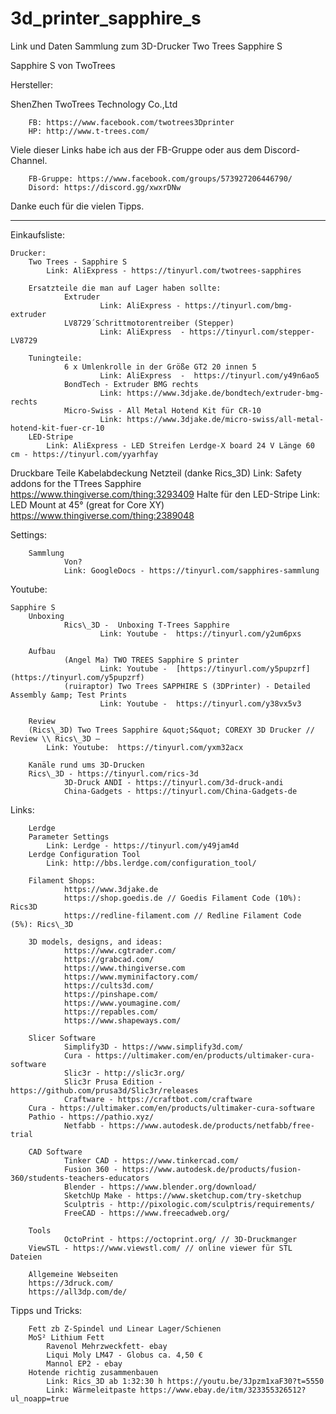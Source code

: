 # 3d_printer_sapphire_s
Link und Daten Sammlung zum 3D-Drucker Two Trees Sapphire S

Sapphire S von TwoTrees

Hersteller:

ShenZhen TwoTrees Technology Co.,Ltd

        FB: https://www.facebook.com/twotrees3Dprinter
        HP: http://www.t-trees.com/

Viele dieser Links habe ich aus der FB-Gruppe oder aus dem Discord-Channel.

        FB-Gruppe: https://www.facebook.com/groups/573927206446790/
        Disord: https://discord.gg/xwxrDNw

Danke euch für die vielen Tipps.

-----------------------------------------------------------------------------------------

Einkaufsliste:

	Drucker:
		Two Trees - Sapphire S
			Link: AliExpress - https://tinyurl.com/twotrees-sapphires

        Ersatzteile die man auf Lager haben sollte:
                Extruder
                        Link: AliExpress - https://tinyurl.com/bmg-extruder
                LV8729´Schrittmotorentreiber (Stepper)
                        Link: AliExpress  - https://tinyurl.com/stepper-LV8729

        Tuningteile:
                6 x Umlenkrolle in der Größe GT2 20 innen 5
                        Link: AliExpress  -  https://tinyurl.com/y49n6ao5
                BondTech - Extruder BMG rechts
                        Link: https://www.3djake.de/bondtech/extruder-bmg-rechts
                Micro-Swiss - All Metal Hotend Kit für CR-10
                        Link: https://www.3djake.de/micro-swiss/all-metal-hotend-kit-fuer-cr-10
		LED-Stripe
			Link: AliExpress - LED Streifen Lerdge-X board 24 V Länge 60 cm - https://tinyurl.com/yyarhfay

Druckbare Teile 
		Kabelabdeckung Netzteil (danke Rics_3D)
		Link: Safety addons for the TTrees Sapphire https://www.thingiverse.com/thing:3293409
		Halte für den LED-Stripe
		Link: LED Mount at 45° (great for Core XY)  https://www.thingiverse.com/thing:2389048
		
Settings:

		Sammlung
                Von? 
                Link: GoogleDocs - https://tinyurl.com/sapphires-sammlung


Youtube:

	Sapphire S
		Unboxing
                Rics\_3D -  Unboxing T-Trees Sapphire
                        Link: Youtube -  https://tinyurl.com/y2um6pxs

		Aufbau
                (Angel Ma) TWO TREES Sapphire S printer
                        Link: Youtube -  [https://tinyurl.com/y5pupzrf](https://tinyurl.com/y5pupzrf)
                (ruiraptor) Two Trees SAPPHIRE S (3DPrinter) - Detailed Assembly &amp; Test Prints
                        Link: Youtube -  https://tinyurl.com/y38vx5v3

		Review
		(Rics\_3D) Two Trees Sapphire &quot;S&quot; COREXY 3D Drucker // Review \\ Rics\_3D –
			Link: Youtube:  https://tinyurl.com/yxm32acx

		Kanäle rund ums 3D-Drucken
		Rics\_3D - https://tinyurl.com/rics-3d
               	3D-Druck ANDI - https://tinyurl.com/3d-druck-andi
                China-Gadgets - https://tinyurl.com/China-Gadgets-de


Links:

		Lerdge
		Parameter Settings
			Link: Lerdge - https://tinyurl.com/y49jam4d
		Lerdge Configuration Tool
			Link: http://bbs.lerdge.com/configuration_tool/	

		Filament Shops:
                https://www.3djake.de
                https://shop.goedis.de // Goedis Filament Code (10%): Rics3D
                https://redline-filament.com // Redline Filament Code (5%): Rics\_3D

		3D models, designs, and ideas:
                https://www.cgtrader.com/
                https://grabcad.com/
                https://www.thingiverse.com
                https://www.myminifactory.com/
                https://cults3d.com/
                https://pinshape.com/
                https://www.youmagine.com/
                https://repables.com/
                https://www.shapeways.com/

		Slicer Software
                Simplify3D - https://www.simplify3d.com/
                Cura - https://ultimaker.com/en/products/ultimaker-cura-software
                Slic3r - http://slic3r.org/
                Slic3r Prusa Edition - https://github.com/prusa3d/Slic3r/releases
                Craftware - https://craftbot.com/craftware
		Cura - https://ultimaker.com/en/products/ultimaker-cura-software
		Pathio - https://pathio.xyz/
                Netfabb - https://www.autodesk.de/products/netfabb/free-trial

		CAD Software
                Tinker CAD - https://www.tinkercad.com/
                Fusion 360 - https://www.autodesk.de/products/fusion-360/students-teachers-educators
                Blender - https://www.blender.org/download/
                SketchUp Make - https://www.sketchup.com/try-sketchup
                Sculptris - http://pixologic.com/sculptris/requirements/
                FreeCAD - https://www.freecadweb.org/

		Tools
                OctoPrint - https://octoprint.org/ // 3D-Druckmanger
		ViewSTL - https://www.viewstl.com/ // online viewer für STL Dateien

		Allgemeine Webseiten
		https://3druck.com/
		https://all3dp.com/de/

Tipps und Tricks:

		Fett zb Z-Spindel und Linear Lager/Schienen
		MoS² Lithium Fett
			Ravenol Mehrzweckfett- ebay
			Liqui Moly LM47 - Globus ca. 4,50 €
			Mannol EP2 - ebay
		Hotende richtig zusammenbauen
			Link: Rics_3D ab 1:32:30 h https://youtu.be/3Jpzm1xaF30?t=5550
			Link: Wärmeleitpaste https://www.ebay.de/itm/323355326512?ul_noapp=true
